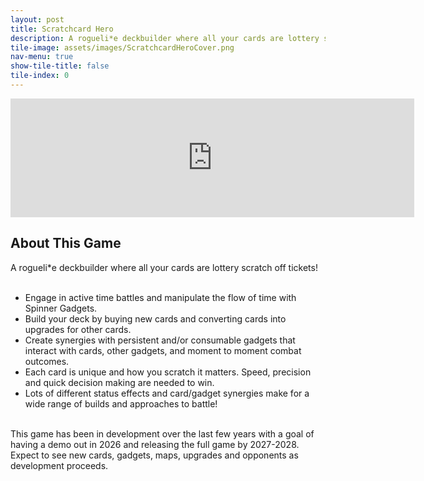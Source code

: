 ```yaml
---
layout: post
title: Scratchcard Hero
description: A rogueli*e deckbuilder where all your cards are lottery scratch off tickets.
tile-image: assets/images/ScratchcardHeroCover.png
nav-menu: true
show-tile-title: false
tile-index: 0
---
```


<iframe src="https://store.steampowered.com/widget/3622600/" frameborder="0" width="646" height="190"></iframe>
<p/>

<h2>About This Game</h2>
A rogueli*e deckbuilder where all your cards are lottery scratch off tickets!
<br><br>
<ul class="bb_ul"><li> Engage in active time battles and manipulate the flow of time with Spinner Gadgets.<br></li>
<li> Build your deck by buying new cards and converting cards into upgrades for other cards.<br></li>
<li> Create synergies with persistent and/or consumable gadgets that interact with cards, other gadgets, and moment to moment combat outcomes.<br></li>
<li> Each card is unique and how you scratch it matters. Speed, precision and quick decision making are needed to win.<br></li>
<li> Lots of different status effects and card/gadget synergies make for a wide range of builds and approaches to battle!</li>
</ul>
<br>This game has been in development over the last few years with a goal of having a demo out in 2026 and releasing the full game by 2027-2028. Expect to see new cards, gadgets, maps, upgrades and opponents as development proceeds.						
